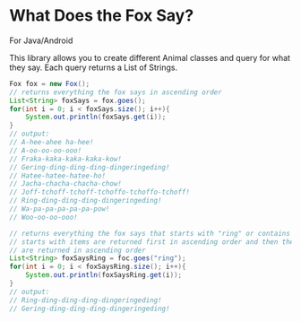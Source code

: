 # What Does the Fox Say?
For Java/Android

This library allows you to create different Animal classes and query for what they say. Each query returns a List of Strings.

```java
Fox fox = new Fox();
// returns everything the fox says in ascending order
List<String> foxSays = fox.goes();
for(int i = 0; i < foxSays.size(); i++){
    System.out.println(foxSays.get(i));
}
// output: 
// A-hee-ahee ha-hee!
// A-oo-oo-oo-ooo!
// Fraka-kaka-kaka-kaka-kow!
// Gering-ding-ding-ding-dingeringeding!
// Hatee-hatee-hatee-ho!
// Jacha-chacha-chacha-chow!
// Joff-tchoff-tchoff-tchoffo-tchoffo-tchoff!
// Ring-ding-ding-ding-dingeringeding!
// Wa-pa-pa-pa-pa-pa-pow!
// Woo-oo-oo-ooo!

// returns everything the fox says that starts with "ring" or contains "ring"
// starts with items are returned first in ascending order and then the remaining matches
// are returned in ascending order
List<String> foxSaysRing = foc.goes("ring"); 
for(int i = 0; i < foxSaysRing.size(); i++){
    System.out.println(foxSaysRing.get(i));
}
// output: 
// Ring-ding-ding-ding-dingeringeding!
// Gering-ding-ding-ding-dingeringeding!

```
